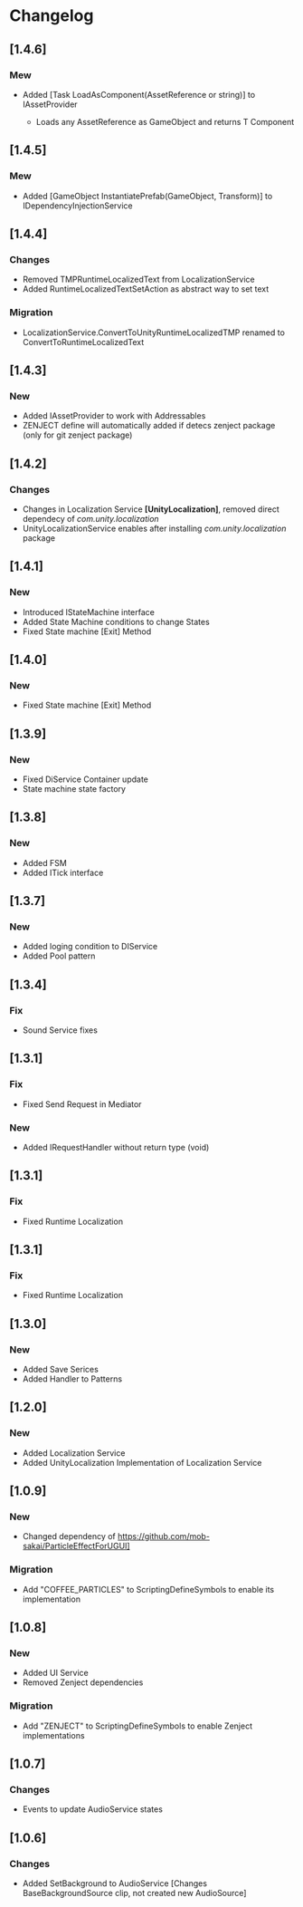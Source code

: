 # Changelog

## [1.4.6]
### Mew
- Added [Task<T> LoadAsComponent<T>(AssetReference or string)] to IAssetProvider
  - Loads any AssetReference as GameObject and returns T Component

## [1.4.5]
### Mew
- Added [GameObject InstantiatePrefab(GameObject, Transform)] to IDependencyInjectionService

## [1.4.4]
### Changes
- Removed TMPRuntimeLocalizedText from LocalizationService
- Added RuntimeLocalizedTextSetAction as abstract way to set text
### Migration
- LocalizationService.ConvertToUnityRuntimeLocalizedTMP renamed to ConvertToRuntimeLocalizedText

## [1.4.3]
### New
- Added IAssetProvider to work with Addressables
- ZENJECT define will automatically added if detecs zenject package (only for git zenject package)

## [1.4.2]
### Changes
- Changes in Localization Service **[UnityLocalization]**, removed direct dependecy of _com.unity.localization_
- UnityLocalizationService enables after installing _com.unity.localization_ package 

## [1.4.1]
### New
- Introduced IStateMachine interface
- Added State Machine conditions to change States
- Fixed State machine [Exit] Method

## [1.4.0]
### New
- Fixed State machine [Exit] Method

## [1.3.9]
### New
- Fixed DiService Container update
- State machine state factory

## [1.3.8]
### New
- Added FSM
- Added ITick interface

## [1.3.7]
### New
- Added loging condition to DIService
- Added Pool pattern

## [1.3.4]
### Fix
- Sound Service fixes

## [1.3.1]
### Fix
- Fixed Send Request in Mediator
### New
- Added IRequestHandler without return type (void)

## [1.3.1]
### Fix
- Fixed Runtime Localization

## [1.3.1]
### Fix
- Fixed Runtime Localization

## [1.3.0]
### New
- Added Save Serices
- Added Handler to Patterns

## [1.2.0]
### New
- Added Localization Service
- Added UnityLocalization Implementation of Localization Service

## [1.0.9]
### New
- Changed dependency of https://github.com/mob-sakai/ParticleEffectForUGUI]
### Migration
- Add "COFFEE_PARTICLES" to ScriptingDefineSymbols to enable its implementation

## [1.0.8]
### New
- Added UI Service
- Removed Zenject dependencies
### Migration
- Add "ZENJECT" to ScriptingDefineSymbols to enable Zenject implementations

## [1.0.7]
### Changes
- Events to update AudioService states

## [1.0.6]
### Changes
- Added SetBackground to AudioService [Changes BaseBackgroundSource clip, not created new AudioSource]
